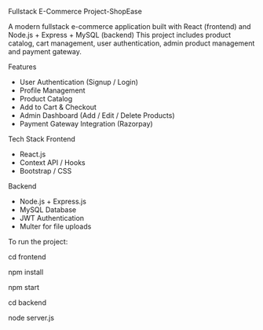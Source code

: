 Fullstack E-Commerce Project-ShopEase

A modern fullstack e-commerce application built with React (frontend) and Node.js + Express + MySQL (backend) 
This project includes product catalog, cart management, user authentication, admin product management and payment gateway.



Features
-  User Authentication (Signup / Login)
-  Profile Management
- Product Catalog
- Add to Cart & Checkout
- Admin Dashboard (Add / Edit / Delete Products)
- Payment Gateway Integration (Razorpay)

 Tech Stack
Frontend
- React.js
- Context API / Hooks
- Bootstrap / CSS
  
 Backend
- Node.js + Express.js
- MySQL Database
- JWT Authentication
- Multer for file uploads


To run the project:

cd frontend

npm install

npm start

cd backend

node server.js

